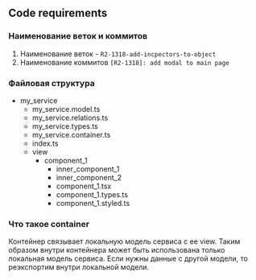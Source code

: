 ## Code requirements

### Наименование веток и коммитов
1. Наименование веток - `R2-1318-add-incpectors-to-object`
2. Наименование коммитов `[R2-1318]: add modal to main page`

### Файловая структура
- my_service
  - my_service.model.ts
  - my_service.relations.ts
  - my_service.types.ts
  - my_service.container.ts
  - index.ts
  - view
    - component_1
      - inner_component_1
      - inner_component_2
      - component_1.tsx
      - component_1.types.ts
      - component_1.styled.ts

### Что такое container
Контейнер связывает локальную модель сервиса с ее view.
Таким образом внутри контейнера может быть использована только локальная модель сервиса.
Если нужны данные с другой модели, то реэкспортим внутри локальной модели.
